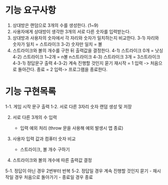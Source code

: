 # 기능 요구사항

1. 상대방은 랜덤으로 3개의 수를 생성한다. (1~9)
2. 사용자에게 상대방이 생각한 3개의 서로 다른 숫자를 입력받는다.
3. 상대방과 사용자의 숫자에서 각 자리와 숫자가 일치하는지 비교한다.
   3-1) 자리와 숫자가 일치 = 스트라이크
   3-2) 숫자만 일치 = 볼
4. 스트라이크와 볼의 개수를 구한 뒤 출력값을 결정한다.
   4-1) 스트라이크 0개 = 낫싱
   4-2) 스트라이크 1~2개 = n볼 n스트라이크
   4-3) 스트라이크 3개 = 3스트라이크
        4-3-1) 정답문구 출력
        4-3-2) 계속 진행할 것인지 묻기
            재시작 = 1 입력 -> 처음으로 돌아간다.
            종료 = 2 입력-> 프로그램을 종료한다.

# 기능 구현목록

1-1. 게임 시작 문구 출력
1-2. 서로 다른 3자리 숫자 랜덤 생성 및 저장

2. 서로 다른 3개의 수 입력
    - 입력 예외 처리 (throw 문을 사용해 예외 발생시 앱 종료)
    
3. 사용자 입력 값과 컴퓨터 숫자 비교
    - 스트라이크, 볼 개수 구하기
4. 스트라이크와 볼의 개수에 따른 출력값 결정

5-1. 정답이 아닌 경우 2번부터 반복
5-2. 정답일 경우 계속 진행할 것인지 묻기
    - 재시작일 경우 처음으로 돌아가기
    - 종료일 경우 종료